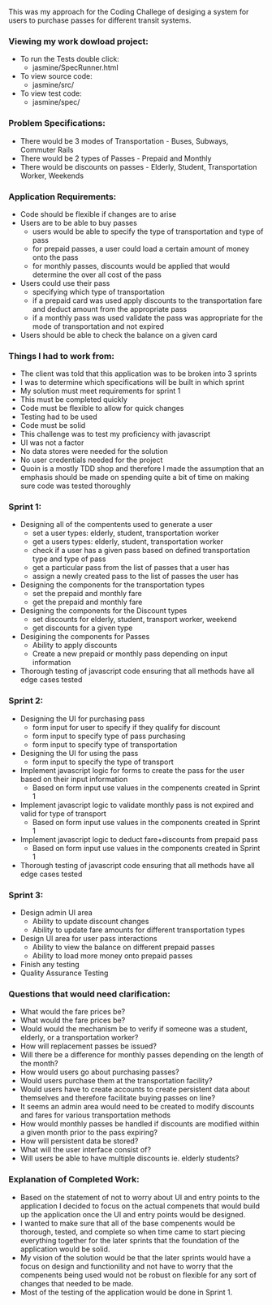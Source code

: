 <p>This was my approach for the Coding Challege of desiging a system for users to purchase passes for different transit systems.</p>
<p>
	<h3>Viewing my work dowload project:</h3>
	<ul>
		<li>
			To run the Tests double click:
			<ul>
				<li>jasmine/SpecRunner.html</li>
			</ul>
		</li>
		<li>
			To view source code:
			<ul>
				<li>jasmine/src/</li>
			</ul>
		</li>
		<li>
			To view test code:
			<ul>
				<li>jasmine/spec/</li>
			</ul>
		</li>
	</ul>
</p>
<p>
	<h3>Problem Specifications:</h3>
	<ul>
		<li>There would be 3 modes of Transportation - Buses, Subways, Commuter Rails</li>
		<li>There would be 2 types of Passes - Prepaid and Monthly</li>
		<li>There would be discounts on passes - Elderly, Student, Transportation Worker, Weekends</li>
	</ul>
</p>
<p>
	<h3>Application Requirements:</h3>
	<ul>
		<li>Code should be flexible if changes are to arise</li>
		<li>
			Users are to be able to buy passes
			<ul>
				<li>users would be able to specify the type of transportation and type of pass</li>
				<li>for prepaid passes, a user could load a certain amount of money onto the pass</li>
				<li>for monthly passes, discounts would be applied that would determine the over all cost of the pass</li>
			</ul>
		</li>
		<li>
			Users could use their pass
			<ul>
				<li>specifying which type of transportation</li>
				<li>if a prepaid card was used apply discounts to the transportation fare and deduct amount from the appropriate pass</li>
				<li>if a monthly pass was used validate the pass was appropriate for the mode of transportation and not expired</li>
			</ul>
		</li>
		<li>Users should be able to check the balance on a given card</li>
	</ul>
</p>
<p>
	<h3>Things I had to work from:</h3>
	<ul>
		<li>The client was told that this application was to be broken into 3 sprints</li>
		<li>I was to determine which specifications will be built in which sprint</li>
		<li>My solution must meet requirements for sprint 1</li>
		<li>This must be completed quickly</li>
		<li>Code must be flexible to allow for quick changes</li>
		<li>Testing had to be used</li>
		<li>Code must be solid</li>
		<li>This challenge was to test my proficiency with javascript</li>
		<li>UI was not a factor</li>
		<li>No data stores were needed for the solution</li>
		<li>No user credentials needed for the project</li>
		<li>Quoin is a mostly TDD shop and therefore I made the assumption that an emphasis should be made on spending quite a bit of time on making sure code was tested thoroughly</li>
	</ul>
</p>
<p>
	<h3>Sprint 1:</h3>
	<ul>
		<li>
			Designing all of the compentents used to generate a user
			<ul>
				<li>set a user types: elderly, student, transportation worker</li>
				<li>get a users types: elderly, student, transportation worker</li>
				<li>check if a user has a given pass based on defined transportation type and type of pass</li>
				<li>get a particular pass from the list of passes that a user has</li>
				<li>assign a newly created pass to the list of passes the user has</li>
			</ul>
		</li>
		<li>
			Designing the components for the transportation types
			<ul>
				<li>set the prepaid and monthly fare</li>
				<li>get the prepaid and monthly fare</li>
			</ul>
		</li>
		<li>
			Designing the components for the Discount types
			<ul>
				<li>set discounts for elderly, student, transport worker, weekend</li>
				<li>get discounts for a given type</li>
			</ul>
		</li>
		<li>
			Desigining the components for Passes
			<ul>
				<li>Ability to apply discounts</li>
				<li>Create a new prepaid or monthly pass depending on input information</li>
			</ul>
		</li>
		<li>Thorough testing of javascript code ensuring that all methods have all edge cases tested</li>
	</ul>
	<h3>Sprint 2:</h3>
	<ul>
		<li>
			Designing the UI for purchasing pass
			<ul>
				<li>form input for user to specify if they qualify for discount</li>
				<li>form input to specify type of pass purchasing</li>
				<li>form input to specify type of transportation</li>
			</ul>
		</li>
		<li>
			Designing the UI for using the pass
			<ul>
				<li>form input to specify the type of transport</li>
			</ul>
		</li>
		<li>
			Implement javascript logic for forms to create the pass for the user based on their input information
			<ul>
				<li>Based on form input use values in the compenents created in Sprint 1</li>
			</ul>
		</li>
		<li>
			Implement javascript logic to validate monthly pass is not expired and valid for type of transport
			<ul>
				<li>Based on form input use values in the components created in Sprint 1</li>
			</ul>
		</li>
		<li>
			Implement javascript logic to deduct fare+discounts from prepaid pass
			<ul>
				<li>Based on form input use values in the components created in Sprint 1</li>
			</ul>
		</li>
		<li>Thorough testing of javascript code ensuring that all methods have all edge cases tested</li>
	</ul>
	<h3>Sprint 3:</h3>
	<ul>
		<li>
			Design admin UI area
			<ul>
				<li>Ability to update discount changes</li>
				<li>Ability to update fare amounts for different transportation types</li>
			</ul>
		</li>
		<li>
			Design UI area for user pass interactions
			<ul>
				<li>Ability to view the balance on different prepaid passes</li>
				<li>Ability to load more money onto prepaid passes</li>
			</ul>
		</li>
		<li>Finish any testing</li>
		<li>Quality Assurance Testing</li>
	</ul>
</p>
<p>
	<h3>Questions that would need clarification:</h3>
	<ul>
		<li>What would the fare prices be?</li>
		<li>What would the fare prices be?</li>
		<li>Would would the mechanism be to verify if someone was a student, elderly, or a transportation worker?</li>
		<li>How will replacement passes be issued?</li>
		<li>Will there be a difference for monthly passes depending on the length of the month?</li>
		<li>How would users go about purchasing passes?</li>
		<li>Would users purchase them at the transportation facility?</li>
		<li>Would users have to create accounts to create persistent data about themselves and therefore facilitate buying passes on line?</li>
		<li>It seems an admin area would need to be created to modify discounts and fares for various transportation methods</li>
		<li>How would monthly passes be handled if discounts are modified within a given month prior to the pass expiring?</li>
		<li>How will persistent data be stored?</li>
		<li>What will the user interface consist of?</li>
		<li>Will users be able to have multiple discounts ie. elderly students?</li>
	</ul>
</p>
<p>
	<h3>Explanation of Completed Work:</h3>
	<ul>
		<li>Based on the statement of not to worry about UI and entry points to the application I decided to focus on the actual compenets that would build up the application once the UI and entry points would be designed.</li>
		<li>I wanted to make sure that all of the base compenents would be thorough, tested, and complete so when time came to start piecing everything together for the later sprints that the foundation of the application would be solid.</li>
		<li>My vision of the solution would be that the later sprints would have a focus on design and functionility and not have to worry that the compenents being used would not be robust on flexible for any sort of changes that needed to be made.</li>
		<li>Most of the testing of the application would be done in Sprint 1.</li>
	</ul>
</p> 